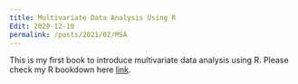 ```yaml
---
title: Multivariate Data Analysis Using R
Edit: 2020-12-10
permalink: /posts/2021/02/MSA
---
```




This is my first book to introduce multivariate data analysis using R. Please check my R bookdown here [link](https://yilewang.github.io/MSA/intro).

